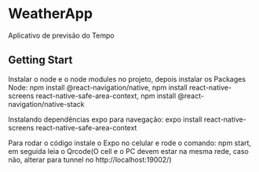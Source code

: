 # WeatherApp
Aplicativo de previsão do Tempo

## Getting Start
Instalar o node e o node modules no projeto, depois instalar os Packages Node: npm install @react-navigation/native, npm install react-native-screens react-native-safe-area-context, npm install @react-navigation/native-stack

Instalando dependências expo para navegação: expo install react-native-screens react-native-safe-area-context

Para rodar o código instale o Expo no celular e rode o comando: npm start, em seguida leia o Qrcode(O cell e o PC devem estar na mesma rede, caso não, alterar para tunnel no http://localhost:19002/)

